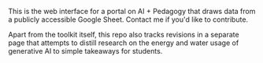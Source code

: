 This is the web interface for a portal on AI + Pedagogy that draws data from a publicly accessible Google Sheet. Contact me if you'd like to contribute.

Apart from the toolkit itself, this repo also tracks revisions in a separate page that attempts to distill research on the energy and water usage of generative AI to simple takeaways for students.

